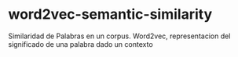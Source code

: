 # word2vec-semantic-similarity
Similaridad de Palabras en un corpus. Word2vec, representacion del significado de una palabra dado un contexto
